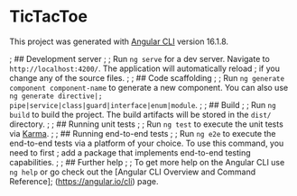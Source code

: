 # TicTacToe

This project was generated with [Angular CLI](https://github.com/angular/angular-cli) version 16.1.8.

; ## Development server
;
; Run `ng serve` for a dev server. Navigate to `http://localhost:4200/`. The application will automatically reload ; if you change any of the source files.
;
; ## Code scaffolding
;
; Run `ng generate component component-name` to generate a new component. You can also use `ng generate directive|; pipe|service|class|guard|interface|enum|module`.
;
; ## Build
;
; Run `ng build` to build the project. The build artifacts will be stored in the `dist/` directory.
;
; ## Running unit tests
;
; Run `ng test` to execute the unit tests via [Karma](https://karma-runner.github.io).
;
; ## Running end-to-end tests
;
; Run `ng e2e` to execute the end-to-end tests via a platform of your choice. To use this command, you need to first ; add a package that implements end-to-end testing capabilities.
;
; ## Further help
;
; To get more help on the Angular CLI use `ng help` or go check out the [Angular CLI Overview and Command Reference]; (https://angular.io/cli) page.
